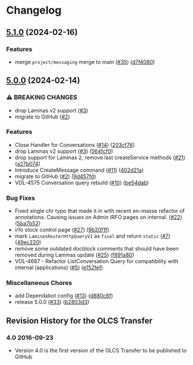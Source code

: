 # Changelog

## [5.1.0](https://github.com/dvsa/olcs-transfer/compare/v5.0.0...v5.1.0) (2024-02-16)


### Features

* merge `project/messaging` merge to main ([#35](https://github.com/dvsa/olcs-transfer/issues/35)) ([d7f4080](https://github.com/dvsa/olcs-transfer/commit/d7f4080aba1423fb40a58d11164aa01d21654f55))

## [5.0.0](https://github.com/dvsa/olcs-transfer/compare/v5.0.0...v5.0.0) (2024-02-14)


### ⚠ BREAKING CHANGES

* drop Laminas v2 support ([#3](https://github.com/dvsa/olcs-transfer/issues/3))
* migrate to GitHub ([#2](https://github.com/dvsa/olcs-transfer/issues/2))

### Features

* Close Handler for Conversations ([#14](https://github.com/dvsa/olcs-transfer/issues/14)) ([203cf76](https://github.com/dvsa/olcs-transfer/commit/203cf767b866aaeea021a4ba2de51cf6c07656b8))
* drop Laminas v2 support ([#3](https://github.com/dvsa/olcs-transfer/issues/3)) ([564fcf0](https://github.com/dvsa/olcs-transfer/commit/564fcf01080e72adcdf6a92314a44c918e48a799))
* drop support for Laminas 2, remove last createService methods ([#21](https://github.com/dvsa/olcs-transfer/issues/21)) ([a27b074](https://github.com/dvsa/olcs-transfer/commit/a27b07483bfe72cb44238327c85f1fdfdbba5926))
* Introduce CreateMessage command ([#11](https://github.com/dvsa/olcs-transfer/issues/11)) ([402d21a](https://github.com/dvsa/olcs-transfer/commit/402d21a23acd53b8475f901b97b9e1b727facda0))
* migrate to GitHub ([#2](https://github.com/dvsa/olcs-transfer/issues/2)) ([9d457fd](https://github.com/dvsa/olcs-transfer/commit/9d457fdb8d4bac53e7d484021c3d952979b12109))
* VOL-4575 Conversation query rebuild ([#10](https://github.com/dvsa/olcs-transfer/issues/10)) ([be54dab](https://github.com/dvsa/olcs-transfer/commit/be54dabeb4ef6d15529f0e03205e9121c91b4b3a))


### Bug Fixes

* Fixed single chr typo that made it in with recent en-masse refactor of annotations. Causing issues on Admin IRFO pages on internal. ([#22](https://github.com/dvsa/olcs-transfer/issues/22)) ([5ba7b52](https://github.com/dvsa/olcs-transfer/commit/5ba7b5279ecb96cbe545d95587c503caba6c38a0))
* irfo stock control page ([#27](https://github.com/dvsa/olcs-transfer/issues/27)) ([9b20f1f](https://github.com/dvsa/olcs-transfer/commit/9b20f1f18e02c42775e85b87ed362765a2177ed3))
* mark `LaminasRouterHttpQueryV2` as `final` and return `static` ([#7](https://github.com/dvsa/olcs-transfer/issues/7)) ([49ec220](https://github.com/dvsa/olcs-transfer/commit/49ec220ab857b6832139b361fd17249f518bdf10))
* remove some outdated docblock comments that should have been removed during Laminas update ([#25](https://github.com/dvsa/olcs-transfer/issues/25)) ([f891a80](https://github.com/dvsa/olcs-transfer/commit/f891a80e7f82874887e08c1b624ef34fe413692e))
* VOL-4687 - Refactor ListConversation Query for compatibility with internal (applications) ([#5](https://github.com/dvsa/olcs-transfer/issues/5)) ([e152fef](https://github.com/dvsa/olcs-transfer/commit/e152fef3f759a85abf3c7aa8d7e3df693f960815))


### Miscellaneous Chores

* add Dependabot config ([#13](https://github.com/dvsa/olcs-transfer/issues/13)) ([d880c6f](https://github.com/dvsa/olcs-transfer/commit/d880c6f782213758a867021e8877626adb89a99b))
* release 5.0.0 ([#33](https://github.com/dvsa/olcs-transfer/issues/33)) ([b2803d3](https://github.com/dvsa/olcs-transfer/commit/b2803d3980f0705db0cbbee2dd15e9265e030838))

## Revision History for the OLCS Transfer ### 4.0 2016-09-23 - Version 4.0 is the first version of the OLCS Transfer to be published to GitHub
